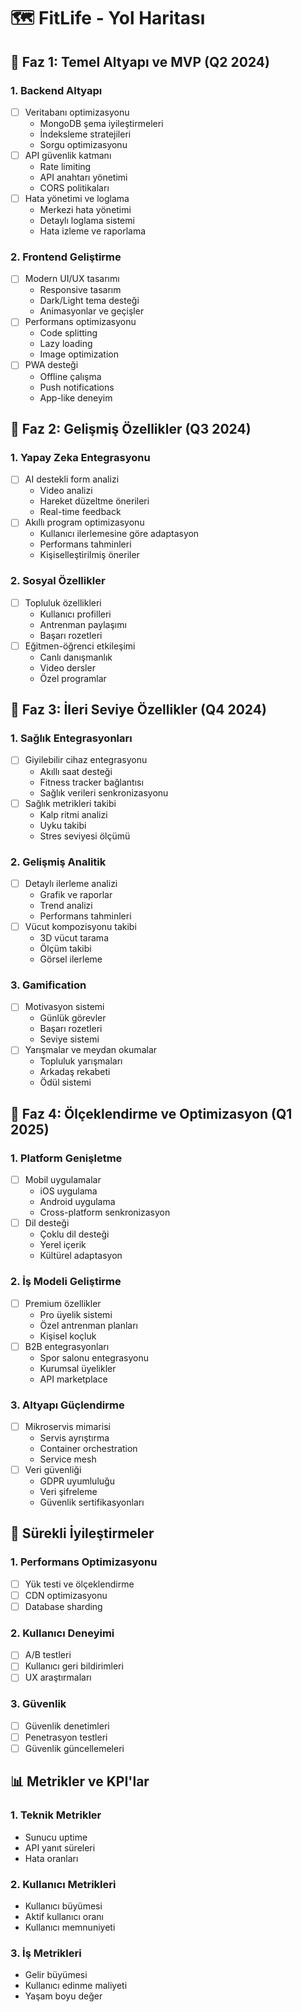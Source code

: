 # 🗺️ FitLife - Yol Haritası

## 📅 Faz 1: Temel Altyapı ve MVP (Q2 2024)

### 1. Backend Altyapı
- [ ] Veritabanı optimizasyonu
  - MongoDB şema iyileştirmeleri
  - İndeksleme stratejileri
  - Sorgu optimizasyonu
- [ ] API güvenlik katmanı
  - Rate limiting
  - API anahtarı yönetimi
  - CORS politikaları
- [ ] Hata yönetimi ve loglama
  - Merkezi hata yönetimi
  - Detaylı loglama sistemi
  - Hata izleme ve raporlama

### 2. Frontend Geliştirme
- [ ] Modern UI/UX tasarımı
  - Responsive tasarım
  - Dark/Light tema desteği
  - Animasyonlar ve geçişler
- [ ] Performans optimizasyonu
  - Code splitting
  - Lazy loading
  - Image optimization
- [ ] PWA desteği
  - Offline çalışma
  - Push notifications
  - App-like deneyim

## 📅 Faz 2: Gelişmiş Özellikler (Q3 2024)

### 1. Yapay Zeka Entegrasyonu
- [ ] AI destekli form analizi
  - Video analizi
  - Hareket düzeltme önerileri
  - Real-time feedback
- [ ] Akıllı program optimizasyonu
  - Kullanıcı ilerlemesine göre adaptasyon
  - Performans tahminleri
  - Kişiselleştirilmiş öneriler

### 2. Sosyal Özellikler
- [ ] Topluluk özellikleri
  - Kullanıcı profilleri
  - Antrenman paylaşımı
  - Başarı rozetleri
- [ ] Eğitmen-öğrenci etkileşimi
  - Canlı danışmanlık
  - Video dersler
  - Özel programlar

## 📅 Faz 3: İleri Seviye Özellikler (Q4 2024)

### 1. Sağlık Entegrasyonları
- [ ] Giyilebilir cihaz entegrasyonu
  - Akıllı saat desteği
  - Fitness tracker bağlantısı
  - Sağlık verileri senkronizasyonu
- [ ] Sağlık metrikleri takibi
  - Kalp ritmi analizi
  - Uyku takibi
  - Stres seviyesi ölçümü

### 2. Gelişmiş Analitik
- [ ] Detaylı ilerleme analizi
  - Grafik ve raporlar
  - Trend analizi
  - Performans tahminleri
- [ ] Vücut kompozisyonu takibi
  - 3D vücut tarama
  - Ölçüm takibi
  - Görsel ilerleme

### 3. Gamification
- [ ] Motivasyon sistemi
  - Günlük görevler
  - Başarı rozetleri
  - Seviye sistemi
- [ ] Yarışmalar ve meydan okumalar
  - Topluluk yarışmaları
  - Arkadaş rekabeti
  - Ödül sistemi

## 📅 Faz 4: Ölçeklendirme ve Optimizasyon (Q1 2025)

### 1. Platform Genişletme
- [ ] Mobil uygulamalar
  - iOS uygulama
  - Android uygulama
  - Cross-platform senkronizasyon
- [ ] Dil desteği
  - Çoklu dil desteği
  - Yerel içerik
  - Kültürel adaptasyon

### 2. İş Modeli Geliştirme
- [ ] Premium özellikler
  - Pro üyelik sistemi
  - Özel antrenman planları
  - Kişisel koçluk
- [ ] B2B entegrasyonları
  - Spor salonu entegrasyonu
  - Kurumsal üyelikler
  - API marketplace

### 3. Altyapı Güçlendirme
- [ ] Mikroservis mimarisi
  - Servis ayrıştırma
  - Container orchestration
  - Service mesh
- [ ] Veri güvenliği
  - GDPR uyumluluğu
  - Veri şifreleme
  - Güvenlik sertifikasyonları

## 🔄 Sürekli İyileştirmeler

### 1. Performans Optimizasyonu
- [ ] Yük testi ve ölçeklendirme
- [ ] CDN optimizasyonu
- [ ] Database sharding

### 2. Kullanıcı Deneyimi
- [ ] A/B testleri
- [ ] Kullanıcı geri bildirimleri
- [ ] UX araştırmaları

### 3. Güvenlik
- [ ] Güvenlik denetimleri
- [ ] Penetrasyon testleri
- [ ] Güvenlik güncellemeleri

## 📊 Metrikler ve KPI'lar

### 1. Teknik Metrikler
- Sunucu uptime
- API yanıt süreleri
- Hata oranları

### 2. Kullanıcı Metrikleri
- Kullanıcı büyümesi
- Aktif kullanıcı oranı
- Kullanıcı memnuniyeti

### 3. İş Metrikleri
- Gelir büyümesi
- Kullanıcı edinme maliyeti
- Yaşam boyu değer 
